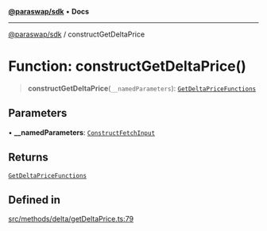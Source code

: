 [**@paraswap/sdk**](../README.md) • **Docs**

***

[@paraswap/sdk](../globals.md) / constructGetDeltaPrice

# Function: constructGetDeltaPrice()

> **constructGetDeltaPrice**(`__namedParameters`): [`GetDeltaPriceFunctions`](../type-aliases/GetDeltaPriceFunctions.md)

## Parameters

• **\_\_namedParameters**: [`ConstructFetchInput`](../interfaces/ConstructFetchInput.md)

## Returns

[`GetDeltaPriceFunctions`](../type-aliases/GetDeltaPriceFunctions.md)

## Defined in

[src/methods/delta/getDeltaPrice.ts:79](https://github.com/paraswap/paraswap-sdk/blob/master/src/methods/delta/getDeltaPrice.ts#L79)
